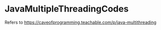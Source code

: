 # JavaMultipleThreadingCodes


Refers to https://caveofprogramming.teachable.com/p/java-multithreading
